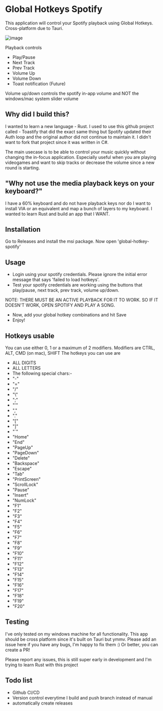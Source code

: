 # Global Hotkeys Spotify
This application will control your Spotify playback using Global Hotkeys. Cross-platform due to Tauri.

![image](https://github.com/user-attachments/assets/7376b75f-b42a-4529-84d6-39297598f10c)

Playback controls
- Play/Pause
- Next Track
- Prev Track
- Volume Up
- Volume Down
- Toast notification (Future)

Volume up/down controls the spotify in-app volume and NOT the windows/mac system slider volume

## Why did I build this?
I wanted to learn a new language - Rust. I used to use this github project called - Toastify that did the exact same thing but Spotify updated their Auth loop and the original author did not continue to maintain it. I didn't want to fork that project since it was written in C#.

The main usecase is to be able to control your music quickly without changing the in-focus application. Especially useful when you are playing videogames and want to skip tracks or decrease the volume since a new round is starting.

## "Why not use the media playback keys on your keyboard?"
I have a 60% keyboard and do not have playback keys nor do I want to install VIA or an equivalent and map a bunch of layers to my keyboard. I wanted to learn Rust and build an app that I WANT.

## Installation
Go to Releases and install the msi package. Now open 'global-hotkey-spotify'

## Usage
- Login using your spotify credentials. Please ignore the initial error message that says 'failed to load hotkeys'.
- Test your spotify credentials are working using the buttons that play/pause, next track, prev track, volume up/down. 

NOTE: THERE MUST BE AN ACTIVE PLAYBACK FOR IT TO WORK. SO IF IT DOESN'T WORK, OPEN SPOTIFY AND PLAY A SONG.

- Now, add your global hotkey combinations and hit Save
- Enjoy!

## Hotkeys usable
You can use either 0, 1 or a maximum of 2 modifiers. Modifiers are CTRL, ALT, CMD (on mac), SHIFT
The hotkeys you can use are 
- ALL DIGITS
- ALL LETTERS
- The following special chars:-
- "-"
- "="
- "/"
- "\\"
- ";"
- "'"
- ","
- "."
- "["
- "]"
- "`"
- "Home"
- "End"
- "PageUp"
- "PageDown"
- "Delete"
- "Backspace"
- "Escape"
- "Tab"
- "PrintScreen"
- "ScrollLock"
- "Pause"
- "Insert"
- "NumLock"
- "F1" 
- "F2" 
- "F3" 
- "F4" 
- "F5" 
- "F6" 
- "F7" 
- "F8" 
- "F9" 
- "F10"
- "F11"
- "F12"
- "F13"
- "F14"
- "F15"
- "F16"
- "F17"
- "F18"
- "F19"
- "F20"

## Testing
I've only tested on my windows machine for all functionality. This app should be cross platform since it's built on Tauri but ymmv. Please add an issue here if you have any bugs, I'm happy to fix them :) Or better, you can create a PR!
  

Please report any issues, this is still super early in development and I'm trying to learn Rust with this project

## Todo list
- Github CI/CD
- Version control everytime I build and push branch instead of manual
- automatically create releases
